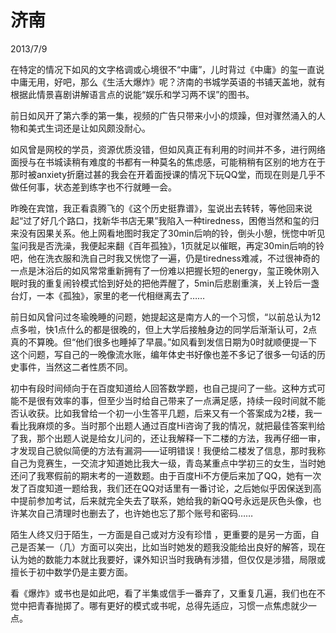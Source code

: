 # 济南
2013/7/9

在特定的情况下如风的文字格调或心境很不“中庸”，儿时背过《中庸》的玺一直说中庸无用，好吧，那么《生活大爆炸》呢？济南的书城学英语的书铺天盖地，就有根据此情景喜剧讲解语言点的说能“娱乐和学习两不误”的图书。

前日如风开了第六季的第一集，视频的广告只带来小小的烦躁，但对骤然涌入的人物和美式生词还是让如风颇没耐心。

如风曾是网校的学员，资源优质没错，但如风真正有利用的时间并不多，进行网络面授与在书城读稍有难度的书都有一种莫名的焦虑感，可能稍稍有区别的地方在于那时被anxiety折磨过甚的我会在开着面授课的情况下玩QQ堂，而现在则是几乎不做任何事，状态差到练字也不行就睡一会。

昨晚在宾馆，我正看袁腾飞的《这个历史挺靠谱》，玺说出去转转，等他回来说起“过了好几个路口，找新华书店无果”我陷入一种tiredness，困倦当然和玺的归来没有因果关系。他上网看地图时我定了30min后响的铃，倒头小憩，恍惚中听见玺问我是否洗澡，我便起来翻《百年孤独》，1页就足以催眠，再定30min后响的铃吧，他在洗衣服和洗自己时我又恍惚了一遍，仍是tiredness难减，不过很神奇的一点是沐浴后的如风常常重新拥有了一份难以把握长短的energy，玺正晚休刚入眠时我的重复闹铃模式恰到好处的把他弄醒了，5min后悲剧重演，关上铃后一盏台灯，一本《孤独》，家里的老一代相继离去了……

前日如风曾问过冬瑜晚睡的问题，她提起这是南方人的一个习惯，“以前总认为12点多啦，快1点什么的都是很晚的，但上大学后接触身边的同学后渐渐认可，2点真的不算晚。但“他们很多也睡掉了早晨。”如风看到发信日期为0时就顺便提一下这个问题，写自己的一晚像流水账，编年体史书好像也差不多记了很多一句话的历史事件，当然这二者性质不同。

初中有段时间倾向于在百度知道给人回答数学题，也自己提问了一些。这种方式可能不是很有效率的事，但至少当时给自己带来了一点满足感，持续一段时间就不能否认收获。比如我曾给一个初一小生答平几题，后来又有一个答案成为2楼，我一看比我麻烦的多。当时那个出题人通过百度Hi咨询了我的情况，就把最佳答案判给了我，那个出题人说是给女儿问的，还让我解释一下二楼的方法，我再仔细一审，才发现自己貌似简便的方法有漏洞——证明错误！我便给二楼发了信息，那时我称自己为竞赛生，一交流才知道她比我大一级，青岛某重点中学初三的女生，当时她还问了我寒假前的期末考的一道数题。由于百度Hi不方便后来加了QQ，她有一次发了百度知道一题给我，我们还在QQ对话里有一番讨论，之后她似乎因保送到高中提前参加考试，后来就完全失去了联系，她给我的新QQ号永远是灰色头像，也许某次自己清理时也删去了，也许她也忘了那个账号和密码……

陌生人终又归于陌生，一方面是自己或对方没有珍惜 ，更重要的是另一方面，自己是否某一（几）方面可以突出，比如当时她发的题我没能给出良好的解答，现在认为她的数能力本就比我要好，课外知识当时我确有涉猎，但仅仅是涉猎，局限或擅长于初中数学仍是主要方面。

看《爆炸》或书也是如此吧，看了半集或信手一番弃了，又重复几遍，我们也在不觉中把青春抛掷了。哪有更好的模式或书呢，总得先适应，习惯一点焦虑就少一点。 